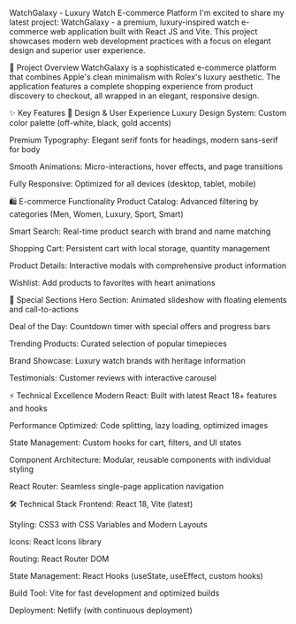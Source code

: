 WatchGalaxy - Luxury Watch E-commerce Platform
I'm excited to share my latest project: WatchGalaxy - a premium, luxury-inspired watch e-commerce web application built with React JS and Vite. This project showcases modern web development practices with a focus on elegant design and superior user experience.

💫 Project Overview
WatchGalaxy is a sophisticated e-commerce platform that combines Apple's clean minimalism with Rolex's luxury aesthetic. The application features a complete shopping experience from product discovery to checkout, all wrapped in an elegant, responsive design.

✨ Key Features
🎨 Design & User Experience
Luxury Design System: Custom color palette (off-white, black, gold accents)

Premium Typography: Elegant serif fonts for headings, modern sans-serif for body

Smooth Animations: Micro-interactions, hover effects, and page transitions

Fully Responsive: Optimized for all devices (desktop, tablet, mobile)

🛍️ E-commerce Functionality
Product Catalog: Advanced filtering by categories (Men, Women, Luxury, Sport, Smart)

Smart Search: Real-time product search with brand and name matching

Shopping Cart: Persistent cart with local storage, quantity management

Product Details: Interactive modals with comprehensive product information

Wishlist: Add products to favorites with heart animations

🎯 Special Sections
Hero Section: Animated slideshow with floating elements and call-to-actions

Deal of the Day: Countdown timer with special offers and progress bars

Trending Products: Curated selection of popular timepieces

Brand Showcase: Luxury watch brands with heritage information

Testimonials: Customer reviews with interactive carousel

⚡ Technical Excellence
Modern React: Built with latest React 18+ features and hooks

Performance Optimized: Code splitting, lazy loading, optimized images

State Management: Custom hooks for cart, filters, and UI states

Component Architecture: Modular, reusable components with individual styling

React Router: Seamless single-page application navigation

🛠️ Technical Stack
Frontend: React 18, Vite (latest)

Styling: CSS3 with CSS Variables and Modern Layouts

Icons: React Icons library

Routing: React Router DOM

State Management: React Hooks (useState, useEffect, custom hooks)

Build Tool: Vite for fast development and optimized builds

Deployment: Netlify (with continuous deployment)
